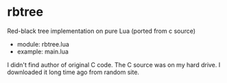 # rbtree
Red-black tree implementation on pure Lua (ported from c source)

* module: rbtree.lua
* example: main.lua

I didn't find author of original C code. The C source was on my hard drive.
I downloaded it long time ago from random site.

